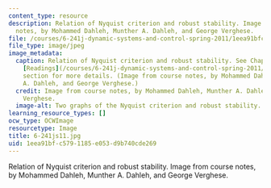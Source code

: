 ```yaml
---
content_type: resource
description: Relation of Nyquist criterion and robust stability. Image from course
  notes, by Mohammed Dahleh, Munther A. Dahleh, and George Verghese.
file: /courses/6-241j-dynamic-systems-and-control-spring-2011/1eea91bfc5791185e053d9b740cde269_6-241js11.jpg
file_type: image/jpeg
image_metadata:
  caption: Relation of Nyquist criterion and robust stability. See Chapter 20 in the
    [Readings](/courses/6-241j-dynamic-systems-and-control-spring-2011/pages/readings)
    section for more details. (Image from course notes, by Mohammed Dahleh, Munther
    A. Dahleh, and George Verghese.)
  credit: Image from course notes, by Mohammed Dahleh, Munther A. Dahleh, and George
    Verghese.
  image-alt: Two graphs of the Nyquist criterion and robust stability.
learning_resource_types: []
ocw_type: OCWImage
resourcetype: Image
title: 6-241js11.jpg
uid: 1eea91bf-c579-1185-e053-d9b740cde269
---
```

Relation of Nyquist criterion and robust stability. Image from course notes, by Mohammed Dahleh, Munther A. Dahleh, and George Verghese.

